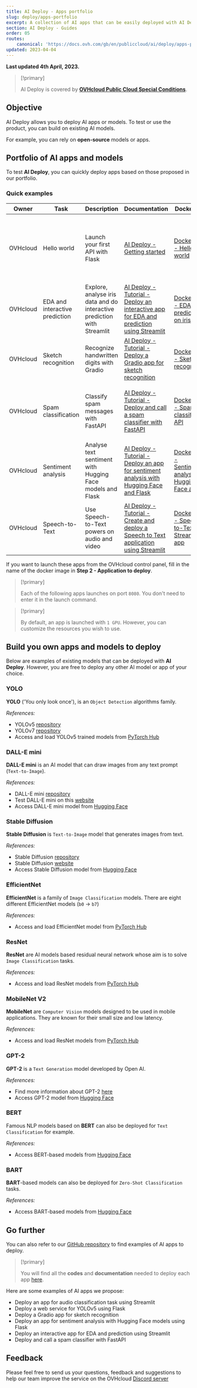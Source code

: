 ```yaml
---
title: AI Deploy - Apps portfolio
slug: deploy/apps-portfolio
excerpt: A collection of AI apps that can be easily deployed with AI Deploy
section: AI Deploy - Guides
order: 05
routes:
    canonical: 'https://docs.ovh.com/gb/en/publiccloud/ai/deploy/apps-portfolio/'
updated: 2023-04-04
---
```


**Last updated 4th April, 2023.**

> [!primary]
>
> AI Deploy is covered by **[OVHcloud Public Cloud Special Conditions](https://storage.gra.cloud.ovh.net/v1/AUTH_325716a587c64897acbef9a4a4726e38/contracts/d2a208c-Conditions_particulieres_OVH_Stack-WE-9.0.pdf)**.
>

## Objective

AI Deploy allows you to deploy AI apps or models. To test or use the product, you can build on existing AI models.

For example, you can rely on **open-source** models or apps.

## Portfolio of AI apps and models

To test **AI Deploy**, you can quickly deploy apps based on those proposed in our portfolio.

### Quick examples

| Owner | Task | Description | Documentation | Dockerfile | Docker image | CLI command | Usage |       
|-------|------|-------------|---------------|------------|--------------|-------------|-------|
| OVHcloud | Hello world | Launch your first API with Flask | [AI Deploy - Getting started](https://docs.ovh.com/pl/publiccloud/ai/deploy/getting-started/) | [Dockerfile - Hello world](https://github.com/ovh/ai-training-examples/blob/main/apps/flask/hello-world/Dockerfile) | `priv-registry.gra.training.ai.cloud.ovh.net/ai-deploy-portfolio/ai-deploy-hello-world` | `ovhai app run priv-registry.gra.training.ai.cloud.ovh.net/ai-deploy-portfolio/ai-deploy-hello-world` | **API** - interact with the API with a curl command or a Python script |
| OVHcloud | EDA and interactive prediction | Explore, analyse iris data and do interactive prediction with Streamlit | [AI Deploy - Tutorial - Deploy an interactive app for EDA and prediction using Streamlit](https://docs.ovh.com/pl/publiccloud/ai/deploy/tuto-streamlit-eda-iris/) | [Dockerfile - EDA and prediction on iris data](https://github.com/ovh/ai-training-examples/blob/main/apps/streamlit/eda-classification-iris/Dockerfile) | `priv-registry.gra.training.ai.cloud.ovh.net/ai-deploy-portfolio/streamlit-eda` | `ovhai app run priv-registry.gra.training.ai.cloud.ovh.net/ai-deploy-portfolio/streamlit-eda` | **Web interface** - access to the app with the url |
| OVHcloud | Sketch recognition | Recognize handwritten digits with Gradio | [AI Deploy - Tutorial - Deploy a Gradio app for sketch recognition](https://docs.ovh.com/pl/publiccloud/ai/deploy/tuto-gradio-sketch-recognition/) | [Dockerfile - Sketch recognition](https://github.com/ovh/ai-training-examples/blob/main/apps/gradio/sketch-recognition/Dockerfile) | `priv-registry.gra.training.ai.cloud.ovh.net/ai-deploy-portfolio/gradio-sketch-recognition` | `ovhai app run priv-registry.gra.training.ai.cloud.ovh.net/ai-deploy-portfolio/gradio-sketch-recognition` | **Web interface** - access to the app with the url |
| OVHcloud | Spam classification | Classify spam messages with FastAPI | [AI Deploy - Tutorial - Deploy and call a spam classifier with FastAPI](https://docs.ovh.com/pl/publiccloud/ai/deploy/tuto-fastapi-spam-classifier/) | [Dockerfile - Spam classifier API](https://github.com/ovh/ai-training-examples/blob/main/apps/fastapi/spam-classifier-api/Dockerfile) | `priv-registry.gra.training.ai.cloud.ovh.net/ai-deploy-portfolio/fastapi-spam-classification` | `ovhai app run priv-registry.gra.training.ai.cloud.ovh.net/ai-deploy-portfolio/fastapi-spam-classification` | **API** - interact with the API with `<app-url>/docs` or curl command |
| OVHcloud | Sentiment analysis | Analyse text sentiment with Hugging Face models and Flask | [AI Deploy - Tutorial - Deploy an app for sentiment analysis with Hugging Face and Flask](https://docs.ovh.com/pl/publiccloud/ai/deploy/tuto-flask-hugging-face-sentiment-analysis/) | [Dockerfile - Sentiment analysis Hugging Face app](https://github.com/ovh/ai-training-examples/blob/main/apps/flask/sentiment-analysis-hugging-face-app/Dockerfile) | `priv-registry.gra.training.ai.cloud.ovh.net/ai-deploy-portfolio/flask-sentiment-analysis` | `ovhai app run priv-registry.gra.training.ai.cloud.ovh.net/ai-deploy-portfolio/flask-sentiment-analysis` | **Web interface** - access to the app with the url |
| OVHcloud | Speech-to-Text | Use Speech-to-Text powers on audio and video | [AI Deploy - Tutorial - Create and deploy a Speech to Text application using Streamlit](https://docs.ovh.com/pl/publiccloud/ai/deploy/tuto-streamlit-speech-to-text-app/) | [Dockerfile - Speech-to-Text Streamlit app](https://github.com/ovh/ai-training-examples/blob/main/apps/streamlit/speech-to-text/Dockerfile) | `priv-registry.gra.training.ai.cloud.ovh.net/ai-deploy-portfolio/streamlit-speech-to-text` | `ovhai app run priv-registry.gra.training.ai.cloud.ovh.net/ai-deploy-portfolio/streamlit-speech-to-text` | **Web interface** - access to the app with the url |

If you want to launch these apps from the OVHcloud control panel, fill in the name of the docker image in **Step 2 - Application to deploy**.

> [!primary]
>
> Each of the following apps launches on port `8080`. You don't need to enter it in the launch command.
>

> [!primary]
>
> By default, an app is launched with `1 GPU`. However, you can customize the resources you wish to use.
>

## Build you own apps and models to deploy

Below are examples of existing models that can be deployed with **AI Deploy**. However, you are free to deploy any other AI model or app of your choice.

### YOLO

**YOLO** ('You only look once'), is an `Object Detection` algorithms family.

*References:*

- YOLOv5 [repository](https://github.com/ultralytics/yolov5)
- YOLOv7 [repository](https://github.com/WongKinYiu/yolov7)
- Access and load YOLOv5 trained models from [PyTorch Hub](https://pytorch.org/hub/ultralytics_yolov5/)

### DALL-E mini

**DALL-E mini** is an AI model that can draw images from any text prompt (`Text-to-Image`).

*References:*

- DALL-E mini [repository](https://github.com/borisdayma/dalle-mini)
- Test DALL-E mini on this [website](https://www.craiyon.com/)
- Access DALL-E mini model from [Hugging Face](https://huggingface.co/dalle-mini)

### Stable Diffusion

**Stable Diffusion** is `Text-to-Image` model that generates images from text.

*References:*

- Stable Diffusion [repository](https://github.com/CompVis/stable-diffusion)
- Stable Diffusion [website](https://stability.ai/blog/stable-diffusion-public-release)
- Access Stable Diffusion model from [Hugging Face](https://huggingface.co/spaces/stabilityai/stable-diffusion)

### EfficientNet

**EfficientNet** is a family of `Image Classification` models. There are eight different EfficientNet models (`b0` -> `b7`)

*References:*

- Access and load EfficientNet model from [PyTorch Hub](https://pytorch.org/hub/nvidia_deeplearningexamples_efficientnet/)

### ResNet

**ResNet** are AI models based residual neural network whose aim is to solve `Image Classification` tasks.

*References:*

- Access and load ResNet models from [PyTorch Hub](https://pytorch.org/hub/pytorch_vision_resnet/)

### MobileNet V2

**MobileNet** are `Computer Vision` models designed to be used in mobile applications. They are known for their small size and low latency.

*References:*

- Access and load ResNet models from [PyTorch Hub](https://pytorch.org/hub/pytorch_vision_mobilenet_v2/)

### GPT-2

**GPT-2** is a `Text Generation` model developed by Open AI.

*References:*

- Find more information about GPT-2 [here](https://en.wikipedia.org/wiki/GPT-2)
- Access GPT-2 model from [Hugging Face](https://huggingface.co/docs/transformers/main/en/model_doc/gpt2)

### BERT

Famous NLP models based on **BERT** can also be deployed for `Text Classification` for example.

*References:*

- Access BERT-based models from [Hugging Face](https://huggingface.co/docs/transformers/main/en/model_doc/bert)

### BART

**BART**-based models can also be deployed for `Zero-Shot Classification` tasks.

*References:*

- Access BART-based models from [Hugging Face](https://huggingface.co/docs/transformers/main/en/model_doc/bart)

## Go further

You can also refer to our [GitHub repository](https://github.com/ovh/ai-training-examples) to find examples of AI apps to deploy.

> [!primary]
>
> You will find all the **codes** and **documentation** needed to deploy each app [here](https://docs.ovh.com/pl/publiccloud/ai/).
>

Here are some examples of AI apps we propose:

- Deploy an app for audio classification task using Streamlit
- Deploy a web service for YOLOv5 using Flask
- Deploy a Gradio app for sketch recognition
- Deploy an app for sentiment analysis with Hugging Face models using Flask
- Deploy an interactive app for EDA and prediction using Streamlit
- Deploy and call a spam classifier with FastAPI

## Feedback

Please feel free to send us your questions, feedback and suggestions to help our team improve the service on the OVHcloud [Discord server](https://discord.com/invite/vXVurFfwe9)
